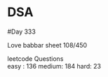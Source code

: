 # DSA

#Day 333

Love babbar sheet
    108/450
    
leetcode Questions   
easy : 136
medium: 184
hard: 23

 